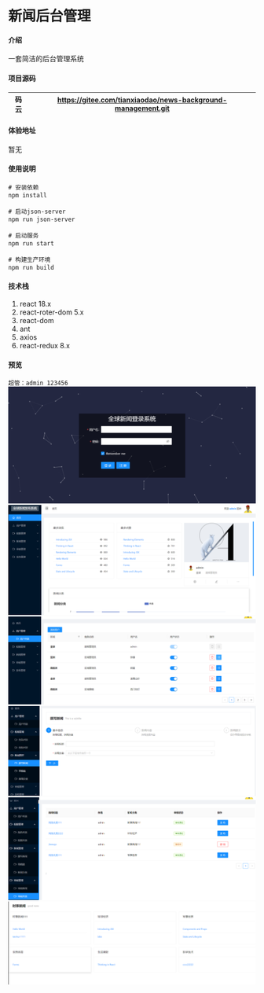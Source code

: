 # 新闻后台管理

#### 介绍

一套简洁的后台管理系统

#### 项目源码

| 码云 | https://gitee.com/tianxiaodao/news-background-management.git |
|----|--------------------------------------------------------------|



#### 体验地址

暂无

#### 使用说明


```
# 安装依赖
npm install

# 启动json-server
npm run json-server

# 启动服务 
npm run start

# 构建生产环境
npm run build
```



#### 技术栈
1. react 18.x
2. react-roter-dom 5.x
3. react-dom
1. ant
1. axios
1. react-redux 8.x

#### 预览
`超管：admin 123456`
![输入图片说明](static/login.png)
![输入图片说明](static/home.png)
![输入图片说明](static/user.png)
![输入图片说明](static/audit.png)
![输入图片说明](static/ww.png)
![输入图片说明](static/news.png)
